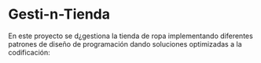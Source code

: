 # Gesti-n-Tienda
En este proyecto se d¿gestiona la tienda de ropa implementando diferentes patrones de diseño de programación dando soluciones optimizadas a la codificación:
